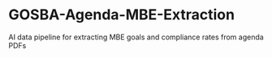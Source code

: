 # GOSBA-Agenda-MBE-Extraction
AI data pipeline for extracting MBE goals and compliance rates from agenda PDFs
